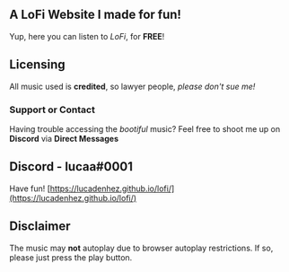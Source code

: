 ## A LoFi Website I made for fun!

Yup, here you can listen to _LoFi_, for **FREE**!

## Licensing

All music used is **credited**, so lawyer people, _please don't sue me!_

### Support or Contact

Having trouble accessing the _bootiful_ music? Feel free to shoot me up on **Discord** via **Direct Messages**

## Discord - lucaa#0001

Have fun! [https://lucadenhez.github.io/lofi/](https://lucadenhez.github.io/lofi/)

## Disclaimer

The music may **not** autoplay due to browser autoplay restrictions. If so, please just press the play button.
